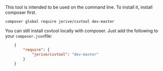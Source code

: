 
This tool is intended to be used on the command line.
To install it, install composer first.

```shell
composer global require jerive/csvtool dev-master
```

You can still install csvtool locally with composer.
Just add the following to your `composer.json`file:

```json
    {
        "require": {
            "jerive/csvtool": "dev-master"
        }
    }
```
